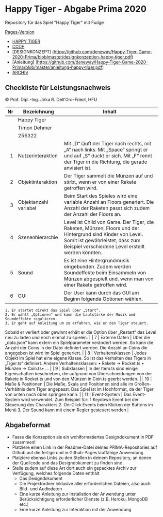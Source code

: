 # Happy Tiger - Abgabe Prima 2020
Repository für das Spiel "Happy Tiger" mit Fudge

[Pages-Version](https://deneway.github.io/Happy-Tiger-Game-2020-Prima/)

- [HAPPY TIGER](https://deneway.github.io/Happy-Tiger-Game-2020-Prima/Happy-Tiger/index.html)
- [CODE](https://github.com/deneway/Happy-Tiger-Game-2020-Prima)
- [DESIGNKONZEPT] (https://github.com/deneway/Happy-Tiger-Game-2020-Prima/blob/master/designkonzeption-happy-tiger.pdf)
- [Anleitung] (https://github.com/deneway/Happy-Tiger-Game-2020-Prima/blob/master/anleitung-happy-tiger.pdf)
- [ARCHIV](https://github.com/deneway/Happy-Tiger-Game-2020-Prima/Archiv-Timon-Dehmer.zip)


## Checkliste für Leistungsnachweis
© Prof. Dipl.-Ing. Jirka R. Dell'Oro-Friedl, HFU

| Nr | Bezeichnung           | Inhalt                                                                                                                                                                                                                                                                         |
|---:|-----------------------|--------------------------------------------------------------------------------------------------------------------------------------------------------------------------------------------------------------------------------------------------------------------------------|
|    | Happy Tiger                 |
|    | Timon Dehmer                  |
|    | 256322        |
|  1 | Nutzerinteraktion     | Mit „D“ läuft der Tiger nach rechts, mit „A“ nach links. Mit „Space“ springt er und auf „S“ duckt er sich.  Mit „F“ rennt der Tiger in die Richtung, die gerade anvisiert ist.                                                                                                                                                    |
|  2 | Objektinteraktion     | Der Tiger sammelt die Münzen auf und stirbt, wenn er von einer Rakete getroffen wird.                                                                                                                                                                              |
|  3 | Objektanzahl variabel | Beim Start des Spieles wird eine variable Anzahl an Floors generiert. Die Anzahl der Raketen passt sich zudem der Anzahl der Floors an.                                                                                                                                                        |
|  4 | Szenenhierarchie      | Level ist Child von Game. Der Tiger, die Raketen, Münzen, Floors und der Hintergrund sind Kinder von Level. Somit ist gewährleistet, dass zum Beispiel verschiedene Level erstellt werden könnten.                                                                                                                                                       |
|  5 | Sound                 | Es ist eine Hintergrundmusik eingebunden. Zudem werden Soundeffekte beim Einsammeln von Münzen abgespielt und, wenn man von einer Rakete getroffen wird.                                                          |
|  6 | GUI                   | Der User kann durch das GUI am Beginn folgende Optionen wählen. 
	1. Er startet direkt das Spiel über „Start“.
	2. Er wählt „Optionen“ und kann die Lautstärke der Musik und Soundeffekte regulieren.
	3. Er geht auf Anleitung um zu erfahren, wie er den Tiger steuert.
Sobald er verliert oder gewinnt erhält er die Option über „Restart“ das Level neu zu laden und noch einmal zu spielen. |
|  7 | Externe Daten         | Über die „data.json“ kann extern ein Spielparameter verändert werden. So kann die Anzahl der Coins in der Datei definiert werden. Die Anzahl an Coins die angegeben ist wird im Spiel generiert.                                                                                  |
|  8 | Verhaltensklassen     | Jedes Objekt im Spiel hat eine eigene Klasse. So ist das Verhalten des Tigers in „Tiger.ts“ definiert. Andere Verhaltensklassen:
•	Rakete -> Rocket.ts
•	Münzen -> Coin.ts•	…                                                                                         |
|  9 | Subklassen            | In der Item.ts sind einige Eigenschaften beschrieben, die aufgrund von Überschneidungen von der Rakete in Rocket.ts und von den Münzen in Coin.ts geerbt werden.  |
| 10 | Maße & Positionen     | Die Maße, Skala und Positionen sind alle im Größen-Verhältnis dem Tiger angepasst. Das Spiel ist im Hochformat, da der Tiger von unten nach oben springen kann.                                                                 |
| 11 | Event-System          | Das Event-System wird verwendet. Zum Beispiel für:
    1  Keydown Event bei der Steuerung des Charakters
    2. On-Click Events beim Klicken der Buttons im Menü
    3. Der Sound kann mit einem Regler gesteuert werden        |

## Abgabeformat
* Fasse die Konzeption als ein wohlformatiertes Designdokument in PDF zusammen!
* Platziere einen Link in der Readme-Datei deines PRIMA-Repositories auf Github auf die fertige und in Github-Pages lauffähige Anwendung.
* Platziere ebenso Links zu den Stellen in deinem Repository, an denen der Quellcode und das Designdokument zu finden sind.
* Stelle zudem auf diese Art dort auch ein gepacktes Archiv zur Verfügung, welches folgende Daten enthält
  * Das Designdokument 
  * Die Projektordner inklusive aller erforderlichen Dateien, also auch Bild- und Audiodaten
  * Eine kurze Anleitung zur Installation der Anwendung unter Berücksichtigung erforderlicher Dienste (z.B. Heroku, MongoDB etc.) 
  * Eine kurze Anleitung zur Interaktion mit der Anwendung

